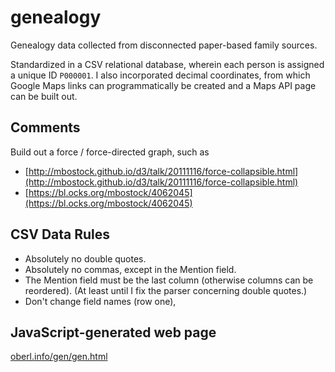 # genealogy
Genealogy data collected from disconnected paper-based family sources.

Standardized in a CSV relational database, wherein each person is assigned a unique ID `P000001`. I also incorporated decimal coordinates, from which Google Maps links can programmatically be created and a Maps API page can be built out.

## Comments
Build out a force / force-directed graph, such as
*  [http://mbostock.github.io/d3/talk/20111116/force-collapsible.html](http://mbostock.github.io/d3/talk/20111116/force-collapsible.html)
*  [https://bl.ocks.org/mbostock/4062045](https://bl.ocks.org/mbostock/4062045)

## CSV Data Rules
*  Absolutely no double quotes.
*  Absolutely no commas, except in the Mention field.
*  The Mention field must be the last column (otherwise columns can be reordered).
   (At least until I fix the parser concerning double quotes.)
*  Don't change field names (row one),

## JavaScript-generated web page
[oberl.info/gen/gen.html](http://oberl.info/gen/gen.html)

